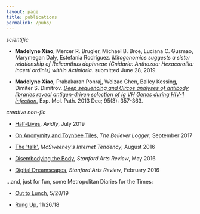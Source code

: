 ```yaml
---
layout: page
title: publications
permalink: /pubs/
---
```



_scientific_

- **Madelyne Xiao**, Mercer R. Brugler, Michael B. Broe, Luciana C. Gusmao, Marymegan Daly, Estefania Rodriguez. _Mitogenomics suggests a sister relationship of Relicanthus daphneae (Cnidaria: Anthozoa: Hexacorallia: incerti ordinis) within Actiniaria_. submitted June 28, 2019.

- **Madelyne Xiao**, Prabakaran Ponraj, Weizao Chen, Bailey Kessing, Dimiter S. Dimitrov. [_Deep sequencing and Circos analyses of antibody libraries reveal antigen-driven selection of Ig VH Genes during HIV-1 infection._](https://www.ncbi.nlm.nih.gov/pmc/articles/PMC3889869/) Exp. Mol. Path. 2013 Dec; 95(3): 357-363.
    
    

_creative non-fic_

- [Half-Lives](http://avidly.lareviewofbooks.org/), _Avidly_, July 2019

- [On Anonymity and Toynbee Tiles](https://believermag.com/logger/toynbee/), _The Believer Logger_, September 2017

- [The 'talk'](https://www.mcsweeneys.net/articles/a-mother-gives-her-30-something-daughter-the-talk), _McSweeney's Internet Tendency_, August 2016

- [Disembodying the Body](http://stanfordartsreview.com/disembodying-the-body/), _Stanford Arts Review_, May 2016

- [Digital Dreamscapes](http://stanfordartsreview.com/digital-dreamscapes/), _Stanford Arts Review_, February 2016
   
   

...and, just for fun, some Metropolitan Diaries for the Times:

- [Out to Lunch](https://www.nytimes.com/2019/05/20/nyregion/metropolitan-diary.html), 5/20/19

- [Rung Up](https://www.nytimes.com/2018/11/26/nyregion/metropolitan-diary.html), 11/26/18
